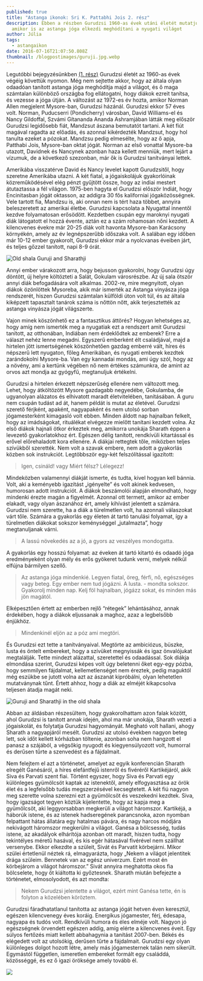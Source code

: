 ```yaml
---
published: true
title: "Astanga ikonok: Sri K. Pattabhi Jois 2. rész"
description: Ebben a részben Gurudzsi 1960-as évek utáni életét mutatjuk be,
  amikor is az astanga jóga elkezdi meghódítani a nyugati világot
author: Júlia
tags:
  - astangaikon
date: 2016-07-16T21:07:50.808Z
thumbnail: /blogpostimages/guruji.jpg.webp
---
```

Legutóbbi bejegyzésünkben [(1. rész)](https://bandha.works/blog/astanga-ikonok-sri-k-pattabhi-jois-1-resz/) Gurudzsi életét az 1960-as évek végéig követtük nyomon. Még nem sejtette akkor, hogy az általa olyan odaadóan tanított astanga jóga meghódítja majd a világot, és ő maga számtalan különböző országba fog ellátogatni, hogy diákok ezreit tanítsa, és vezesse a jóga útján. A változást az 1972-es év hozta, amikor Norman Allen megjelent Mysore-ban, Gurudzsi házánál. Gurudzsi ekkor 57 éves volt. Norman, Puducserri (Pondicherry) városban, David Williams-el és Nancy Gildoffal, Szvámi Gítananda Ananda Ashramjában látták meg először Gurudzsi legidősebb fiát, Mandzsut ászana bemutatót tartani. A két fiút magával ragadta az előadás, és azonnal kikérdezték Mandzsut, hogy hol tanulta ezeket a pózokat. Mandzsu pedig elmesélte, hogy az ő apja, Patthabi Jois, Mysore-ban oktat jógát. Norman az első vonattal Mysore-ba utazott, Davidnek és Nancynek azonban haza kellett menniük, mert lejárt a vízumuk, de a következő szezonban, már ők is Gurudzsi tanítványai lettek.

Amerikába visszatérve David és Nancy levelet kapott Gurudzsitől, hogy szeretne Amerikába utazni. A két fiatal, a jógaiskolájuk gyakorlóinak közreműködésével elég pénzt gyűjtött össze, hogy az indiai mestert átutaztassa a fél világon. 1975-ben hagyta el Gurudzsi először Indiát, hogy Encinitasban jógát oktasson, az addigra 30 fős kaliforniai jógaközösségnek. Vele tartott fia, Mandzsu is, aki onnan nem is tért haza többet, annyira beleszeretett az amerikai életbe. Gurudzsi kapcsolata a Nyugattal innentől kezdve folyamatosan erősödött. Kezdetben csupán egy maroknyi nyugati diák látogatott el hozzá évente, aztán ez a szám rohamosan nőni kezdett. A kilencvenes évekre már 20-25 diák volt havonta Mysore-ban Karácsony környékén, amely az év legnépszerűbb időszaka volt. A salában egy időben már 10-12 ember gyakorolt, Gurudzsi ekkor már a nyolcvanas éveiben járt, és teljes gőzzel tanított, napi 8-9 órát.

![Old shala Guruji and Sharathji](/blogpostimages/ashtanga_mysore_600.jpg.webp)

Annyi ember várakozott arra, hogy bejusson gyakorolni, hogy Gurudzsi úgy döntött, új helyre költözteti a Salát, Gokulam városrészbe. Az új sala ötször annyi diák befogadására volt alkalmas. 2002-re, mire megnyitott, olyan diákok özönlöttek Mysoreba, akik már ismerték az Astanga vinyásza jóga rendszerét, hiszen Gurudzsi számtalan külföldi úton volt túl, és az általa kiképzett tapasztalt tanárok száma is nőttön nőtt, akik terjesztették az astanga vinyásza jógát világszerte.

Vajon minek köszönhető ez a fantasztikus áttörés? Hogyan lehetséges az, hogy amíg nem ismerték meg a nyugatiak ezt a rendszert amit Gurudzsi tanított, az otthonában, Indiában nem érdeklődtek az emberek? Erre a választ nehéz lenne megadni. Egyszerű emberként élt családjával, majd a hirtelen jött ismertségének köszönhetően gazdag emberré vált, híres és népszerű lett nyugaton, főleg Amerikában, és nyugati emberek kezdtek zarándokolni Mysore-ba. Van egy kannadai mondás, ami úgy szól, hogy az a növény, ami a kertünk végében nő nem értékes számunkra, de amint az orvos azt mondja az gyógyfű, megtanuljuk értékelni.

Gurudzsi a hirtelen érkezett népszerűség ellenére nem változott meg. Lehet, hogy átköltözött Mysore gazdagabb negyedébe, Gokulamba, de ugyanolyan alázatos és elhivatott maradt életvitelében, tanításában. A guru nem csupán tudást ad át, hanem példát is mutat az életével. Gurudzsi szerető férjként, apaként, nagyapaként és nem utolsó sorban jógamesterként kimagasló volt ebben. Minden áldott nap hajnalban felkelt, hogy az imádságokat, rituálékat elvégezze mielőtt tanítani kezdett volna. Az első diákok hajnali ötkor érkeztek meg, amikorra unokája Sharath éppen a levezető gyakorlatokhoz ért. Egészen délig tanított, rendkívüli kitartással és erővel előrehaladott kora ellenére. A diákjai rettegtek tőle, miközben teljes szívükből szerették. Nem volt a szavak embere, nem adott a gyakorlás közben sok instrukciót. Legtöbbször egy-két felszólítással igazított:

> Igen, csináld! vagy Miért félsz? Lélegezz!

Mindeközben valamennyi diákját ismerte, és tudta, kivel hogyan kell bánnia. Volt, aki a keményebb igazítást „igényelte” és volt akinek kedvesen, humorosan adott instrukciót. A diákok beszámolói alapján elmondható, hogy mindenki érezte magán a figyelmét. Azonnal ott termett, amikor az ember elakadt, vagy olyan ászanához ért, amely kihívást jelentett a számára. Gurudzsi nem szerette, ha a diák a türelmetlen volt, ha azonnali válaszokat várt tőle. Számára a gyakorlás egy életen át tartó tanulási folyamat, így a türelmetlen diákokat sokszor keménységgel „jutalmazta”, hogy megtanuljanak várni.

> A lassú növekedés az a jó, a gyors az veszélyes mondogatta.

A gyakorlás egy hosszú folyamat: az éveken át tartó kitartó és odaadó jóga eredményeként olyan mély és erős gyökeret tudunk verni, melyek nélkül elfújna bármilyen szellő.

> Az astanga jóga mindenkié. Legyen fiatal, öreg, férfi, nő, egészséges vagy beteg. Egy ember nem tud jógázni. A lusta. - mondta sokszor. Gyakorolj minden nap. Kelj föl hajnalban, jógázz sokat, és minden más jön magától.

Elképesztően értett az emberben rejlő “rétegek” lehántásához, annak érdekében, hogy a diákok eljussanak a maghoz, azaz a legbelsőbb énjükhöz.

> Mindenkinél eljön az a póz ami megtöri.

És Gurudzsi ezt tette a tanítványaival. Megtörte az ambiciózus, büszke, lusta és öntelt embereket, hogy a szívüket megnyissák és igaz önvalójukat megtalálják. Tette mindezt alázattal, szeretettel és odaadással. Sok diákja elmondása szerint, Gurudzsi képes volt úgy beletenni őket egy-egy pózba, hogy semmilyen fájdalmat, kellemetlenséget nem éreztek, pedig maguktól még eszükbe se jutott volna azt az ászanát kipróbálni, olyan lehetetlen mutatványnak tűnt. Értett ahhoz, hogy a diák az elméjét kikapcsolva teljesen átadja magát neki.

![Guruji and Sharathji in the old shala](/blogpostimages/guruji-sharath.jpg.webp)

Abban az áldásban részesültem, hogy gyakorolhattam azon falak között, ahol Gurudzsi is tanított annak idején, ahol ma már unokája, Sharath vezeti a jógaiskolát, és folytatja Gurudzsi hagyományát. Megható volt hallani, ahogy Sharath a nagyapjáról mesélt. Gurudzsi az utolsó években nagyon beteg lett, sok időt kellett kórházban töltenie, azonban soha nem hangzott el panasz a szájából, a végsőkig nyugodt és kiegyensúlyozott volt, humorral és derűsen tűrte a szenvedést és a fájdalmait.

Nem felejtem el azt a történetet, amelyet az egyik konferencián Sharath elregélt Ganésáról, a híres elefántfejű istenről és fivéréről Kartikéjáról, akik Siva és Parvati szent fiai. Történt egyszer, hogy Siva és Parvati egy különleges gyümölcsöt kaptak az istenektől, amely elfogyasztása az örök élet és a legfelsőbb tudás megszerzésével kecsegtetett. A két fiú nagyon meg szerette volna szerezni ezt a gyümölcsöt és veszekedni kezdtek. Siva, hogy igazságot tegyen köztük kijelentette, hogy az kapja meg a gyümölcsöt, aki leggyorsabban megkerüli a világot háromszor. Kartikéjá, a háborúk istene, és az istenek hadseregének parancsnoka, azon nyomban felpattant hátas állatára egy hatalmas pávára, és nagy harcos módjára nekivágott háromszor megkerülni a világot. Ganésa a bölcsesség, tudás istene, az akadályok elhárítója azonban ott maradt, hiszen tudta, hogy tekintélyes méretű hasával, és kis egér hátasával fivérével nem szállhat versenybe. Ekkor elkezdte a szüleit, Sivát és Parvatit körbejárni. Mikor szülei értetlenül néztek rá, elmagyarázta, hogy „Nekem a világot jelentitek drága szüleim. Bennetek van az egész univerzum. Ezért most én körbejárom a világot háromszor.” Sivát annyira meghatotta okos fia bölcselete, hogy őt kiáltotta ki győztesnek. Sharath miután befejezte a történetet, elmosolyodott, és azt mondta: 

> Nekem Gurudzsi jelentette a világot, ezért mint Ganésa tette, én is folyton a közelében köröztem.

Gurudzsi fáradhatatlanul tanította az astanga jógát hetven éven keresztül, egészen kilencvenegy éves koráig. Energikus jógamester, férj, édesapa, nagyapa és tudós volt. Rendkívüli humora és éles elméje volt. Nagyon jó egészségnek örvendett egészen addig, amíg elérte a kilencvenes éveit. Egy súlyos fertőzés miatt kellett abbahagynia a tanítást 2007-ben. Békés és elégedett volt az utolsókig, derűsen tűrte a fájdalmait. Gurudzsi egy olyan különleges dolgot hozott létre, amely más jógamesternek talán nem sikerült. Egymástól független, ismeretlen embereket formált egy családdá, közösséggé, és ez ő igazi öröksége amely tovább él.

![](/blogpostimages/gj-1.jpg.webp)
